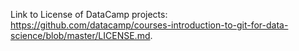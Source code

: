 Link to License of DataCamp projects: https://github.com/datacamp/courses-introduction-to-git-for-data-science/blob/master/LICENSE.md.
